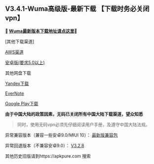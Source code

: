 ## V3.4.1-Wuma高级版-最新下载 【下载时务必关闭vpn】
**🔴 [Wuma最新版本下载地址请点这里](http://psce.pw/E3RDP)🔴**


[其他下载渠道]

[AWS渠道](https://dl0tgz6ee3upo.cloudfront.net/production/app/builds/034/263/184/original/bf46cb1cdc31fe9259df2a6884eaee9f/wuma-3.4.1.apk)

[安卓版(要求5.0以上)](http://176.122.135.123/new/wuma-3.4.1.apk) 

其他网盘下载

[Yandex下载](https://yadi.sk/d/nMyTmarWAukGQw) 

[EverNote](https://www.evernote.com/shard/s633/sh/cc394dd2-845a-4cee-8494-feea53d709a2/cb9efa8840dfd9d68f56abd5ba87f819) 

[Google Play下载](https://play.google.com/store/apps/details?id=com.muma.pn) 


**由于中国大陆的政策因素，无码已关闭所有中国大陆下载渠道，望众知悉**
> 同时，使用无码vpn必须先仔细阅读用户手册，及遵守中国大陆法规。




异常兼容版本（兼容一些安卓9.0/MIUI 10）：
[最新版兼容包](https://www.evernote.com/shard/s633/client/snv?noteGuid=58b71944-0d9f-4eb1-9b1f-a6ea82bb32ce&noteKey=247442fe4f0ada8d47d6640045262ff9&sn=https%3A%2F%2Fwww.evernote.com%2Fshard%2Fs633%2Fsh%2F58b71944-0d9f-4eb1-9b1f-a6ea82bb32ce%2F247442fe4f0ada8d47d6640045262ff9&title=3.4.1-t)

异常回退版本（不兼容安卓9.0）：
[V3.2.8](https://dl0tgz6ee3upo.cloudfront.net/production/app/builds/029/916/046/original/e3ce000a8e429b6081f5f57fa9e645fe/Wuma-git-3.2.8.apk)


其他历史旧版请到https://apkpure.com 搜索
